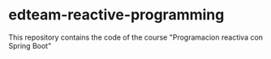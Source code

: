 # edteam-reactive-programming
This repository contains the code of the course "Programacion reactiva con Spring Boot"
